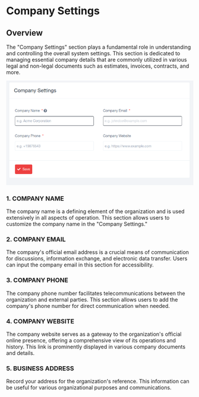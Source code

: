# Company Settings

## Overview

The "Company Settings" section plays a fundamental role in understanding and controlling the overall system settings. This section is dedicated to managing essential company details that are commonly utilized in various legal and non-legal documents such as estimates, invoices, contracts, and more.

![Untitled](Company%20Settings/Untitled.png)

### 1. COMPANY NAME

The company name is a defining element of the organization and is used extensively in all aspects of operation. This section allows users to customize the company name in the "Company Settings."

### 2. COMPANY EMAIL

The company's official email address is a crucial means of communication for discussions, information exchange, and electronic data transfer. Users can input the company email in this section for accessibility.

### 3. COMPANY PHONE

The company phone number facilitates telecommunications between the organization and external parties. This section allows users to add the company's phone number for direct communication when needed.

### 4. COMPANY WEBSITE

The company website serves as a gateway to the organization's official online presence, offering a comprehensive view of its operations and history. This link is prominently displayed in various company documents and details.

### 5. BUSINESS ADDRESS

Record your address for the organization's reference. This information can be useful for various organizational purposes and communications.
